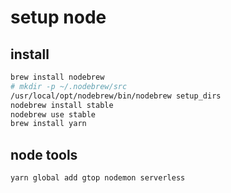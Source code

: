 # setup node

## install

```sh
brew install nodebrew
# mkdir -p ~/.nodebrew/src
/usr/local/opt/nodebrew/bin/nodebrew setup_dirs
nodebrew install stable
nodebrew use stable
brew install yarn
```

## node tools

```sh
yarn global add gtop nodemon serverless
```
